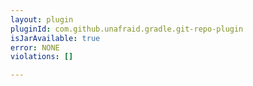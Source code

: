 ```yaml
---
layout: plugin
pluginId: com.github.unafraid.gradle.git-repo-plugin
isJarAvailable: true
error: NONE
violations: []

---
```

